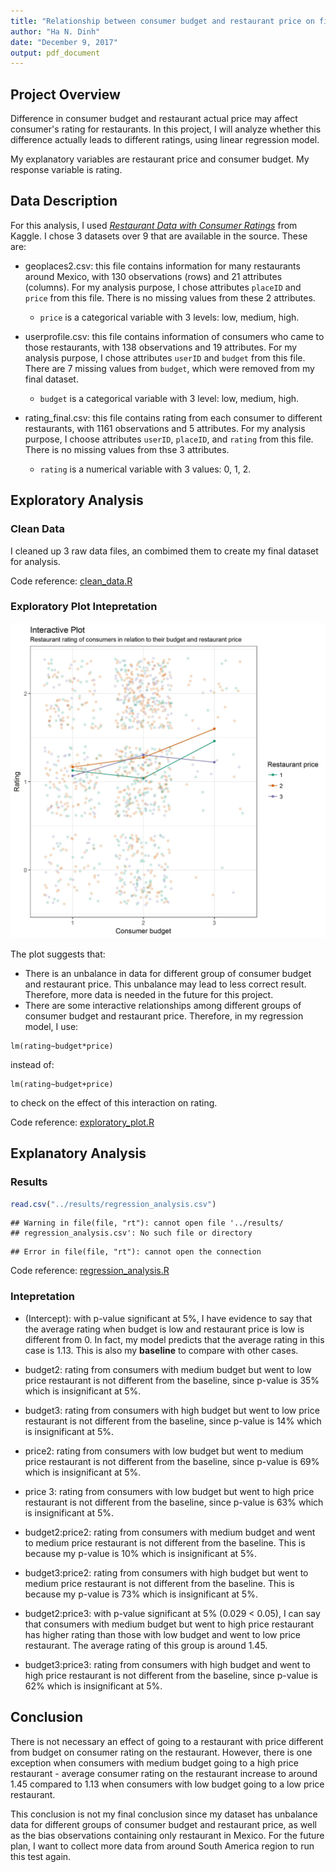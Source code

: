 ```yaml
---
title: "Relationship between consumer budget and restaurant price on final rating"
author: "Ha N. Dinh"
date: "December 9, 2017"
output: pdf_document
---
```




## **Project Overview**
Difference in consumer budget and restaurant actual price may affect consumer's rating for restaurants. In this project, I will analyze whether this difference actually leads to different ratings, using linear regression model. 

My explanatory variables are restaurant price and consumer budget. My response variable is rating.

## Data Description
For this analysis, I used *[Restaurant Data with Consumer Ratings](https://www.kaggle.com/uciml/restaurant-data-with-consumer-ratings)* from Kaggle. I chose 3 datasets over 9 that are available in the source. These are:
- geoplaces2.csv: this file contains information for many restaurants around Mexico, with 130 observations (rows) and 21 attributes (columns). For my analysis purpose, I chose attributes `placeID` and `price` from this file. There is no missing values from these 2 attributes. 
  - `price` is a categorical variable with 3 levels: low, medium, high.

- userprofile.csv: this file contains information of consumers who came to those restaurants, with 138 observations and 19 attributes. For my analysis purpose, I chose attributes `userID` and `budget` from this file. There are 7 missing values from `budget`, which were removed from my final dataset.
  - `budget` is a categorical variable with 3 level: low, medium, high. 

- rating_final.csv: this file contains rating from each consumer to different restaurants, with 1161 observations and 5 attributes. For my analysis purpose, I choose attributes `userID`, `placeID`, and `rating` from this file. There is no missing values from thse 3 attributes. 
  - `rating` is a numerical variable with 3 values: 0, 1, 2.

## **Exploratory Analysis**
### Clean Data
I cleaned up 3 raw data files, an combimed them to create my final dataset for analysis. 

Code reference: [clean_data.R](../src/clean_data.R)

### Exploratory Plot Intepretation 
![](../results/exploratory_plot.jpg)

The plot suggests that:
- There is an unbalance in data for different group of consumer budget and restaurant price. This unbalance may lead to less correct result. Therefore, more data is needed in the future for this project. 
- There are some interactive relationships among different groups of consumer budget and restaurant price. Therefore, in my regression model, I use:

```
lm(rating~budget*price)
```
instead of: 

```
lm(rating~budget+price)
```
to check on the effect of this interaction on rating. 

Code reference: [exploratory_plot.R](../src/exploratory_plot.R)

## **Explanatory Analysis**
### Results


```r
read.csv("../results/regression_analysis.csv")
```

```
## Warning in file(file, "rt"): cannot open file '../results/
## regression_analysis.csv': No such file or directory
```

```
## Error in file(file, "rt"): cannot open the connection
```

Code reference: [regression_analysis.R](../src/regression_analysis.R) 

### Intepretation
- (Intercept): with p-value significant at 5%, I have evidence to say that the average rating when budget is low and restaurant price is low is different from 0. In fact, my model predicts that the average rating in this case is 1.13. This is also my **baseline** to compare with other cases. 

- budget2: rating from consumers with medium budget but went to low price restaurant is not different from the baseline, since p-value is 35% which is insignificant at 5%. 

- budget3: rating from consumers with high budget but went to low price restaurant is not different from the baseline, since p-value is 14% which is insignificant at 5%. 

- price2: rating from consumers with low budget but went to medium price restaurant is not different from the baseline, since p-value is 69% which is insignificant at 5%. 

- price 3: rating from consumers with low budget but went to high price restaurant is not different from the baseline, since p-value is 63% which is insignificant at 5%. 

- budget2:price2: rating from consumers with medium budget and went to medium price restaurant is not different from the baseline. This is because my p-value is 10% which is insignificant at 5%. 

- budget3:price2: rating from consumers with high budget but went to medium price restaurant is not different from the baseline. This is because my p-value is 73% which is insignificant at 5%. 

- budget2:price3: with p-value significant at 5% (0.029 < 0.05), I can say that consumers with medium budget but went to high price restaurant has higher rating than those with low budget and went to low price restaurant. The average rating of this group is around 1.45. 

- budget3:price3: rating from consumers with high budget and went to high price restaurant is not different from the baseline, since p-value is 62% which is insignificant at 5%. 

## **Conclusion** 
There is not necessary an effect of going to a restaurant with price different from budget on consumer rating on the restaurant. However, there is one exception when consumers with medium budget going to a high price restaurant - average consumer rating on the restaurant increase to around 1.45 compared to 1.13 when consumers with low budget going to a low price restaurant. 

This conclusion is not my final conclusion since my dataset has unbalance data for different groups of consumer budget and restaurant price, as well as the bias observations containing only restaurant in Mexico. For the future plan, I want to collect more data from around South America region to run this test again. 

